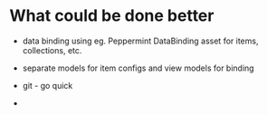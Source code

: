 # What could be done better

- data binding using eg. Peppermint DataBinding asset for items, collections, etc.
- separate models for item configs and view models for binding

- git - go quick

-

